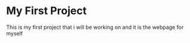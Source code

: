# My First Project

This is my first project that i will be working on and it is the webpage for myself